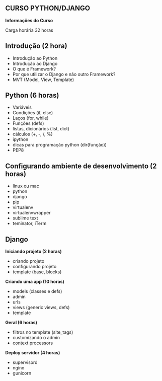 <h2>CURSO PYTHON/DJANGO</h2>

<p><b>Informações do Curso</b></p>
<p>Carga horária 32 horas</p>

<h2><b>Introdução (2 hora)</b></h2>

<ul>
    <li>Introdução ao Python</li>
    <li>Introdução ao Django</li>
    <li>O que é Framework?</li>
    <li>Por que utilizar o Django e não outro Framework?</li>
    <li>MVT (Model, View, Template)</li>
</ul>

<h2><b>Python (6 horas)</b></h2>
<ul>
    <li>Variáveis</li>
    <li>Condições (if, else)</li>
    <li>Laços (for, while)</li>
    <li>Funções (defs)</li>
    <li>listas, dicionários (list, dict)</li>
    <li>cálculos (+, -, /, %)</li>
    <li>ipython</li>
    <li>dicas para programação python (dir(função))</li>
    <li>PEP8</li>
</ul>

<h2><b>Configurando ambiente de desenvolvimento (2 horas)</b></h2>
<ul>
    <li>linux ou mac</li>
    <li>python</li>
    <li>django</li>
    <li>pip</li>
    <li>virtualenv</li>
    <li>virtualenvwrapper</li>
    <li>sublime text</li>
    <li>teminator, iTerm</li>
</ul>


<h2><b>Django</b></h2>

<p><b>Iniciando projeto (2 horas)</b></p>
<ul>
    <li>criando projeto</li>
    <li>configurando projeto</li>
    <li>template (base, blocks)</li>
</ul>

<p><b>Criando uma app (10 horas)</b></p>
<ul>
    <li>models (classes e defs)</li>
    <li>admin</li>
    <li>urls</li>
    <li>views (generic views, defs)</li>
    <li>template</li>
</ul>

<p><b>Geral (6 horas)</b></p>
<ul>
    <li>filtros no template (site_tags)</li>
    <li>customizando o admin</li>
    <li>context processors</li>
</ul>

<p><b>Deploy servidor (4 horas)</b></p>
<ul>
    <li>supervisord</li>
    <li>nginx</li>
    <li>gunicorn</li>
</ul>
